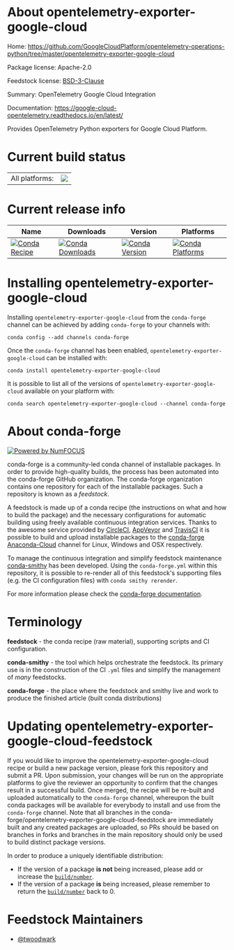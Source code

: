 About opentelemetry-exporter-google-cloud
=========================================

Home: https://github.com/GoogleCloudPlatform/opentelemetry-operations-python/tree/master/opentelemetry-exporter-google-cloud

Package license: Apache-2.0

Feedstock license: [BSD-3-Clause](https://github.com/conda-forge/opentelemetry-exporter-google-cloud-feedstock/blob/master/LICENSE.txt)

Summary: OpenTelemetry Google Cloud Integration

Documentation: https://google-cloud-opentelemetry.readthedocs.io/en/latest/

Provides OpenTelemetry Python exporters for Google Cloud Platform.

Current build status
====================


<table><tr><td>All platforms:</td>
    <td>
      <a href="https://dev.azure.com/conda-forge/feedstock-builds/_build/latest?definitionId=11833&branchName=master">
        <img src="https://dev.azure.com/conda-forge/feedstock-builds/_apis/build/status/opentelemetry-exporter-google-cloud-feedstock?branchName=master">
      </a>
    </td>
  </tr>
</table>

Current release info
====================

| Name | Downloads | Version | Platforms |
| --- | --- | --- | --- |
| [![Conda Recipe](https://img.shields.io/badge/recipe-opentelemetry--exporter--google--cloud-green.svg)](https://anaconda.org/conda-forge/opentelemetry-exporter-google-cloud) | [![Conda Downloads](https://img.shields.io/conda/dn/conda-forge/opentelemetry-exporter-google-cloud.svg)](https://anaconda.org/conda-forge/opentelemetry-exporter-google-cloud) | [![Conda Version](https://img.shields.io/conda/vn/conda-forge/opentelemetry-exporter-google-cloud.svg)](https://anaconda.org/conda-forge/opentelemetry-exporter-google-cloud) | [![Conda Platforms](https://img.shields.io/conda/pn/conda-forge/opentelemetry-exporter-google-cloud.svg)](https://anaconda.org/conda-forge/opentelemetry-exporter-google-cloud) |

Installing opentelemetry-exporter-google-cloud
==============================================

Installing `opentelemetry-exporter-google-cloud` from the `conda-forge` channel can be achieved by adding `conda-forge` to your channels with:

```
conda config --add channels conda-forge
```

Once the `conda-forge` channel has been enabled, `opentelemetry-exporter-google-cloud` can be installed with:

```
conda install opentelemetry-exporter-google-cloud
```

It is possible to list all of the versions of `opentelemetry-exporter-google-cloud` available on your platform with:

```
conda search opentelemetry-exporter-google-cloud --channel conda-forge
```


About conda-forge
=================

[![Powered by NumFOCUS](https://img.shields.io/badge/powered%20by-NumFOCUS-orange.svg?style=flat&colorA=E1523D&colorB=007D8A)](http://numfocus.org)

conda-forge is a community-led conda channel of installable packages.
In order to provide high-quality builds, the process has been automated into the
conda-forge GitHub organization. The conda-forge organization contains one repository
for each of the installable packages. Such a repository is known as a *feedstock*.

A feedstock is made up of a conda recipe (the instructions on what and how to build
the package) and the necessary configurations for automatic building using freely
available continuous integration services. Thanks to the awesome service provided by
[CircleCI](https://circleci.com/), [AppVeyor](https://www.appveyor.com/)
and [TravisCI](https://travis-ci.com/) it is possible to build and upload installable
packages to the [conda-forge](https://anaconda.org/conda-forge)
[Anaconda-Cloud](https://anaconda.org/) channel for Linux, Windows and OSX respectively.

To manage the continuous integration and simplify feedstock maintenance
[conda-smithy](https://github.com/conda-forge/conda-smithy) has been developed.
Using the ``conda-forge.yml`` within this repository, it is possible to re-render all of
this feedstock's supporting files (e.g. the CI configuration files) with ``conda smithy rerender``.

For more information please check the [conda-forge documentation](https://conda-forge.org/docs/).

Terminology
===========

**feedstock** - the conda recipe (raw material), supporting scripts and CI configuration.

**conda-smithy** - the tool which helps orchestrate the feedstock.
                   Its primary use is in the construction of the CI ``.yml`` files
                   and simplify the management of *many* feedstocks.

**conda-forge** - the place where the feedstock and smithy live and work to
                  produce the finished article (built conda distributions)


Updating opentelemetry-exporter-google-cloud-feedstock
======================================================

If you would like to improve the opentelemetry-exporter-google-cloud recipe or build a new
package version, please fork this repository and submit a PR. Upon submission,
your changes will be run on the appropriate platforms to give the reviewer an
opportunity to confirm that the changes result in a successful build. Once
merged, the recipe will be re-built and uploaded automatically to the
`conda-forge` channel, whereupon the built conda packages will be available for
everybody to install and use from the `conda-forge` channel.
Note that all branches in the conda-forge/opentelemetry-exporter-google-cloud-feedstock are
immediately built and any created packages are uploaded, so PRs should be based
on branches in forks and branches in the main repository should only be used to
build distinct package versions.

In order to produce a uniquely identifiable distribution:
 * If the version of a package **is not** being increased, please add or increase
   the [``build/number``](https://conda.io/docs/user-guide/tasks/build-packages/define-metadata.html#build-number-and-string).
 * If the version of a package **is** being increased, please remember to return
   the [``build/number``](https://conda.io/docs/user-guide/tasks/build-packages/define-metadata.html#build-number-and-string)
   back to 0.

Feedstock Maintainers
=====================

* [@twoodwark](https://github.com/twoodwark/)

